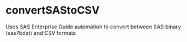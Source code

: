 # convertSAStoCSV
Uses SAS Enterprise Guide automation to convert between SAS binary (sas7bdat) and CSV formats
